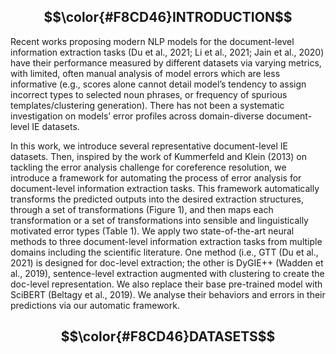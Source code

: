 ## $$\color{#F8CD46}INTRODUCTION$$

Recent works proposing modern NLP models for the document-level information extraction tasks (Du et al., 2021; Li et al., 2021; Jain et al., 2020) have their performance measured by different datasets via varying metrics, with limited, often manual analysis of model errors which are less informative (e.g., scores alone cannot detail model’s tendency to assign incorrect types to selected noun phrases, or frequency of spurious templates/clustering generation). There has not been a systematic investigation on models’ error profiles across domain-diverse document-level IE datasets.

In this work, we introduce several representative document-level IE datasets. Then, inspired by the work of Kummerfeld and Klein (2013) on tackling the error analysis challenge for coreference resolution, we introduce a framework for automating the process of error analysis for document-level information extraction tasks. This framework automatically transforms the predicted outputs into the desired extraction structures, through a set of transformations (Figure 1), and then maps each transformation or a set of transformations into sensible and linguistically motivated error types (Table 1). We apply two state-of-the-art neural methods to three document-level information extraction tasks from multiple domains including the scientific literature. One method (i.e., GTT (Du et al., 2021) is designed for doc-level extraction; the other is DyGIE++ (Wadden et al., 2019), sentence-level extraction augmented with clustering to create the doc-level representation. We also replace their base pre-trained model with SciBERT (Beltagy et al., 2019). We analyse their behaviors and errors in their predictions via our automatic framework.

## $$\color{#F8CD46}DATASETS$$
